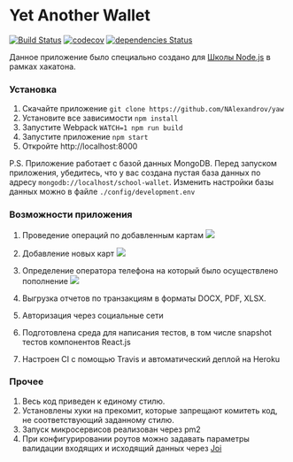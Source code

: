 # Yet Another Wallet
[![Build Status](https://travis-ci.org/NAlexandrov/yaw.svg?branch=master)](https://travis-ci.org/NAlexandrov/yaw)
[![codecov](https://codecov.io/gh/NAlexandrov/yaw/branch/master/graph/badge.svg)](https://codecov.io/gh/NAlexandrov/yaw)
[![dependencies Status](https://david-dm.org/NAlexandrov/yaw/status.svg)](https://david-dm.org/NAlexandrov/yaw)

Данное приложение было специально создано для [Школы Node.js](https://academy.yandex.ru/events/frontend/spb-2017/) в рамках хакатона.

### Установка
1. Скачайте приложение ```git clone https://github.com/NAlexandrov/yaw```
2. Установите все зависимости ```npm install```
3. Запустите Webpack ```WATCH=1 npm run build```
4. Запустите приложение ```npm start```
5. Откройте http://localhost:8000

P.S. Приложение работает с базой данных MongoDB. Перед запуском приложения, убедитесь, что у вас создана пустая база данных по адресу ```mongodb://localhost/school-wallet```. Изменить настройки базы данных можно в файле ```./config/development.env```

### Возможности приложения

1. Проведение операций по добавленным картам
![](http://yet-another-wallet.herokuapp.com/screenshots/index.png)
2. Добавление новых карт
![](http://yet-another-wallet.herokuapp.com/screenshots/newcard.png)
3. Определение оператора телефона на который было осуществлено пополнение
![](http://yet-another-wallet.herokuapp.com/screenshots/phone.png)
4. Выгрузка отчетов по транзакциям в форматы DOCX, PDF, XLSX.

5. Авторизация через социальные сети

6. Подготовлена среда для написания тестов, в том числе snapshot тестов компонентов React.js

7. Настроен CI с помощью Travis и автоматический деплой на Heroku

### Прочее

1. Весь код приведен к единому стилю.
2. Установлены хуки на прекомит, которые запрещают комитеть код, не соответствующий заданному стилю.
3. Запуск микросервисов реализован через pm2
4. При конфигурировании роутов можно задавать параметры валидации входящих и исходящий данных через [Joi](https://www.npmjs.com/package/joi)
